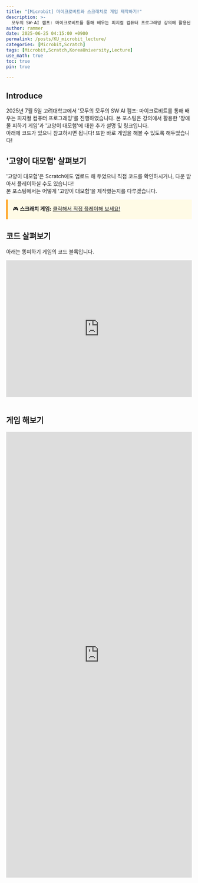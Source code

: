 ```yaml
---
title: "[Microbit] 마이크로비트와 스크래치로 게임 제작하기!"
description: >-
  모두의 SW·AI 캠프: 마이크로비트를 통해 배우는 피지컬 컴퓨터 프로그래밍 강의에 활용된 자료입니다.
author: rammer
date: 2025-06-25 04:15:00 +0900
permalink: /posts/KU_microbit_lecture/
categories: [Microbit,Scratch]
tags: [Microbit,Scratch,KoreaUniversity,Lecture]
use_math: true
toc: true
pin: true

---
```


## Introduce
2025년 7월 5일 고려대학교에서 '모두의 모두의 SW·AI 캠프: 마이크로비트를 통해 배우는 피지컬 컴퓨터 프로그래밍'를 진행하였습니다. 본 포스팅은 강의에서 활용한 '장애물 피하기 게임'과 '고양이 대모험'에 대한 추가 설명 및 링크입니다.<br>아래에 코드가 있으니 참고하시면 됩니다! 또한 바로 게임을 해볼 수 있도록 해두었습니다!

## '고양이 대모험' 살펴보기
'고양이 대모험'은 Scratch에도 업로드 해 두었으니 직접 코드를 확인하시거나, 다운 받아서 플레이하실 수도 있습니다!<br>
본 포스팅에서는 어떻게 '고양이 대모험'을 제작했는지를 다루겠습니다.<br>

<div style="border-left: 4px solid #f90; padding: 1em; background: #fffbe6;">
  🎮 <strong>스크래치 게임:</strong>
  <a href="https://scratch.mit.edu/projects/1191783019/" target="_blank" rel="noopener noreferrer">
    클릭해서 직접 플레이해 보세요!
  </a>
</div>



## 코드 살펴보기

아래는 똥피하기 게임의 코드 블록입니다.<br>

<div style="position:relative;height:calc(300px + 5em);width:100%;overflow:hidden;"><iframe style="position:absolute;top:0;left:0;width:100%;height:100%;" src="https://makecode.microbit.org/---codeembed#pub:S55220-75214-92373-16338" allowfullscreen="allowfullscreen" frameborder="0" sandbox="allow-scripts allow-same-origin"></iframe></div>

<br>

## 게임 해보기

<div style="position:relative;padding-bottom:140%;height:0;min-height:500px;overflow:hidden;">
  <iframe style="position:absolute;top:0;left:0;width:100%;height:100%;"
          src="https://makecode.microbit.org/---run?id=S55220-75214-92373-16338"
          allowfullscreen
          sandbox="allow-popups allow-forms allow-scripts allow-same-origin"
          frameborder="0">
  </iframe>
</div>






